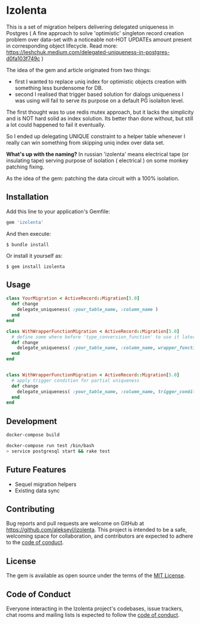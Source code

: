 # Izolenta
This is a set of migration helpers delivering delegated uniqueness in Postgres ( A fine approach to solve 'optimistic' singleton record creation problem over data-set with a noticeable not-HOT UPDATEs amount present in corresponding object lifecycle. Read more: https://leshchuk.medium.com/delegated-uniqueness-in-postgres-d0fa103f749c )

The idea of the gem and article originated from two things: 
- first I wanted to replace uniq index for optimistic objects creation with something less burdensome for DB.
- second I realised that trigger based solution for dialogs uniqueness I was using will fail to serve its purpose on a default PG isolaiton level.

The first thought was to use redis mutex approach, but it lacks the simplicity and is NOT hard solid as index solution. 
Its better than done without, but still a lot could happened to fail it eventually.  

So I ended up delegating UNIQUE constraint to a helper table whenever I really can win something from skipping uniq index over data set.

**What's up with the naming?** In russian 'izolenta' means electrical tape (or insulating tape) 
serving purpose of isolation ( electrical ) on some monkey patching fixing. 

As the idea of the gem: patching the data circuit with a 100% isolation. 

## Installation

Add this line to your application's Gemfile:

```ruby
gem 'izolenta'
```

And then execute:

    $ bundle install

Or install it yourself as:

    $ gem install izolenta

## Usage

```ruby
class YourMigration < ActiveRecord::Migration[5.0]
  def change
    delegate_uniqueness( :your_table_name, :column_name )
  end
end

class WithWrapperFunctionMigration < ActiveRecord::Migration[5.0]
  # define some where before 'type_conversion_function' to use it later 
  def change
    delegate_uniqueness( :your_table_name, :column_name, wrapper_function: 'type_conversion_function' )
  end
end


class WithWrapperFunctionMigration < ActiveRecord::Migration[5.0]
  # apply trigger condition for partial uniqueness
  def change
    delegate_uniqueness( :your_table_name, :column_name, trigger_condition: 'NEW.type IS NOT NULL' )
  end
end

```

## Development

```bash
docker-compose build

docker-compose run test /bin/bash
> service postgresql start && rake test
```

## Future Features
- Sequel migration helpers 
- Existing data sync 

## Contributing

Bug reports and pull requests are welcome on GitHub at https://github.com/alekseyl/izolenta. This project is intended to be a safe, welcoming space for collaboration, and contributors are expected to adhere to the [code of conduct](https://github.com/[USERNAME]/izolenta/blob/master/CODE_OF_CONDUCT.md).


## License

The gem is available as open source under the terms of the [MIT License](https://opensource.org/licenses/MIT).

## Code of Conduct

Everyone interacting in the Izolenta project's codebases, issue trackers, chat rooms and mailing lists is expected to follow the [code of conduct](https://github.com/[USERNAME]/izolenta/blob/master/CODE_OF_CONDUCT.md).
